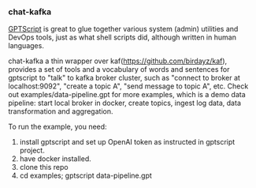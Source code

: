 ### chat-kafka

[GPTScript](https://github.com/gptscript-ai/gptscript) is great to glue together various system (admin) utilities and DevOps tools, just as what shell scripts did, although written in human languages.

chat-kafka a thin wrapper over kaf(https://github.com/birdayz/kaf), provides a set of tools and a vocabulary of words and sentences for gptscript to "talk" to kafka broker cluster, such as "connect to broker at localhost:9092", "create a topic A", "send message to topic A", etc. Check out examples/data-pipeline.gpt for more examples, which is a demo data pipeline: start local broker in docker, create topics, ingest log data, data transformation and aggregation.

To run the example, you need:
1. install gptscript and set up OpenAI token as instructed in gptscript project.
2. have docker installed.
3. clone this repo
4. cd examples; gptscript data-pipeline.gpt
